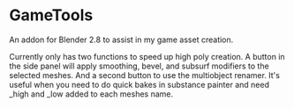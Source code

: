 # GameTools
An addon for Blender 2.8 to assist in my game asset creation.

Currently only has two functions to speed up high poly creation. A button in the side panel will apply smoothing, bevel, and subsurf modifiers to the selected meshes. And a second button to use the multiobject renamer. It's useful when you need to do quick bakes in substance painter and need _high and _low added to each meshes name.
